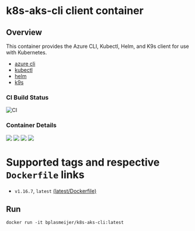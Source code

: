 # k8s-aks-cli client container

## Overview

This container provides the Azure CLI, Kubectl, Helm, and K9s client for use with Kubernetes.
- [azure cli](https://github.com/Azure/azure-cli)
- [kubectl](https://github.com/kubernetes/kubectl)
- [helm](https://github.com/helm/helm)
- [k9s](https://github.com/derailed/k9s)

### CI Build Status
![CI](https://github.com/bplasmeijer/k8s-aks-cli/workflows/CI/badge.svg)

### Container Details
[![](https://images.microbadger.com/badges/image/bplasmeijer/k8s-aks-cli.svg)](https://microbadger.com/images/bplasmeijer/k8s-aks-cli "Get your own image badge on microbadger.com")
[![](https://images.microbadger.com/badges/version/bplasmeijer/k8s-aks-cli.svg)](https://microbadger.com/images/bplasmeijer/k8s-aks-cli "Get your own version badge on microbadger.com")
[![](https://images.microbadger.com/badges/commit/bplasmeijer/k8s-aks-cli.svg)](https://microbadger.com/images/bplasmeijer/k8s-aks-cli "Get your own commit badge on microbadger.com")
[![](https://images.microbadger.com/badges/license/bplasmeijer/k8s-aks-cli.svg)](https://microbadger.com/images/bplasmeijer/k8s-aks-cli "Get your own license badge on microbadger.com")

# Supported tags and respective `Dockerfile` links
* `v1.16.7`,  `latest` [(latest/Dockerfile)](https://github.com/bplasmeijer/k8s-aks-cli/blob/v1.16.7/dockerfile)

## Run
```
docker run -it bplasmeijer/k8s-aks-cli:latest
```